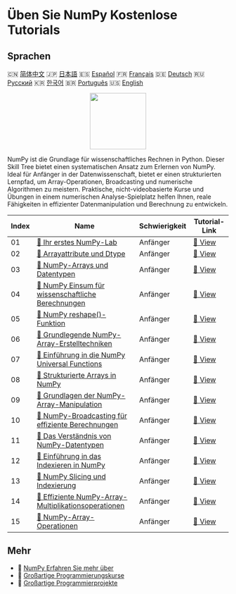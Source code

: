 # Üben Sie NumPy Kostenlose Tutorials

## Sprachen

🇨🇳 [简体中文](README_zh.md) 🇯🇵 [日本語](README_ja.md) 🇪🇸 [Español](README_es.md) 🇫🇷 [Français](README_fr.md) 🇩🇪 [Deutsch](README_de.md) 🇷🇺 [Русский](README_ru.md) 🇰🇷 [한국어](README_ko.md) 🇧🇷 [Português](README_pt.md) 🇺🇸 [English](README.md) 

<div align="center">
<img width="128px" src="https://file.labex.io/path/gdqX0QgXsYjL.png">
</div>

NumPy ist die Grundlage für wissenschaftliches Rechnen in Python. Dieser Skill Tree bietet einen systematischen Ansatz zum Erlernen von NumPy. Ideal für Anfänger in der Datenwissenschaft, bietet er einen strukturierten Lernpfad, um Array-Operationen, Broadcasting und numerische Algorithmen zu meistern. Praktische, nicht-videobasierte Kurse und Übungen in einem numerischen Analyse-Spielplatz helfen Ihnen, reale Fähigkeiten in effizienter Datenmanipulation und Berechnung zu entwickeln.

|   Index | Name                                                                                                                                              | Schwierigkeit   | Tutorial-Link                                                                                        |
|---------|---------------------------------------------------------------------------------------------------------------------------------------------------|-----------------|------------------------------------------------------------------------------------------------------|
|      01 | [📖 Ihr erstes NumPy-Lab](https://labex.io/de/tutorials/numpy-your-first-numpy-lab-92735)                                                         | Anfänger        | [🔗 View](https://labex.io/de/tutorials/numpy-your-first-numpy-lab-92735)                            |
|      02 | [📖 Arrayattribute und Dtype](https://labex.io/de/tutorials/python-array-attributes-and-dtype-8027)                                               | Anfänger        | [🔗 View](https://labex.io/de/tutorials/python-array-attributes-and-dtype-8027)                      |
|      03 | [📖 NumPy-Arrays und Datentypen](https://labex.io/de/tutorials/python-numpy-arrays-and-data-types-4996)                                           | Anfänger        | [🔗 View](https://labex.io/de/tutorials/python-numpy-arrays-and-data-types-4996)                     |
|      04 | [📖 NumPy Einsum für wissenschaftliche Berechnungen](https://labex.io/de/tutorials/python-numpy-einsum-for-scientific-computing-4991)             | Anfänger        | [🔗 View](https://labex.io/de/tutorials/python-numpy-einsum-for-scientific-computing-4991)           |
|      05 | [📖 NumPy reshape()-Funktion](https://labex.io/de/tutorials/python-numpy-reshape-function-86496)                                                  | Anfänger        | [🔗 View](https://labex.io/de/tutorials/python-numpy-reshape-function-86496)                         |
|      06 | [📖 Grundlegende NumPy-Array-Erstelltechniken](https://labex.io/de/tutorials/python-fundamental-numpy-array-creation-techniques-85698)            | Anfänger        | [🔗 View](https://labex.io/de/tutorials/python-fundamental-numpy-array-creation-techniques-85698)    |
|      07 | [📖 Einführung in die NumPy Universal Functions](https://labex.io/de/tutorials/python-introduction-to-numpy-universal-functions-85705)            | Anfänger        | [🔗 View](https://labex.io/de/tutorials/python-introduction-to-numpy-universal-functions-85705)      |
|      08 | [📖 Strukturierte Arrays in NumPy](https://labex.io/de/tutorials/python-structured-arrays-in-numpy-85704)                                         | Anfänger        | [🔗 View](https://labex.io/de/tutorials/python-structured-arrays-in-numpy-85704)                     |
|      09 | [📖 Grundlagen der NumPy-Array-Manipulation](https://labex.io/de/tutorials/numpy-fundamentals-of-numpy-array-manipulation-85703)                  | Anfänger        | [🔗 View](https://labex.io/de/tutorials/numpy-fundamentals-of-numpy-array-manipulation-85703)        |
|      10 | [📖 NumPy-Broadcasting für effiziente Berechnungen](https://labex.io/de/tutorials/numpy-numpy-broadcasting-for-efficient-computation-85702)       | Anfänger        | [🔗 View](https://labex.io/de/tutorials/numpy-numpy-broadcasting-for-efficient-computation-85702)    |
|      11 | [📖 Das Verständnis von NumPy-Datentypen](https://labex.io/de/tutorials/python-understanding-numpy-data-types-85701)                              | Anfänger        | [🔗 View](https://labex.io/de/tutorials/python-understanding-numpy-data-types-85701)                 |
|      12 | [📖 Einführung in das Indexieren in NumPy](https://labex.io/de/tutorials/numpy-introduction-to-indexing-in-numpy-85699)                           | Anfänger        | [🔗 View](https://labex.io/de/tutorials/numpy-introduction-to-indexing-in-numpy-85699)               |
|      13 | [📖 NumPy Slicing und Indexierung](https://labex.io/de/tutorials/python-numpy-slicing-and-indexing-352)                                           | Anfänger        | [🔗 View](https://labex.io/de/tutorials/python-numpy-slicing-and-indexing-352)                       |
|      14 | [📖 Effiziente NumPy-Array-Multiplikationsoperationen](https://labex.io/de/tutorials/python-efficient-numpy-array-multiplication-operations-5007) | Anfänger        | [🔗 View](https://labex.io/de/tutorials/python-efficient-numpy-array-multiplication-operations-5007) |
|      15 | [📖 NumPy-Array-Operationen](https://labex.io/de/tutorials/numpy-numpy-array-operations-1403)                                                     | Anfänger        | [🔗 View](https://labex.io/de/tutorials/numpy-numpy-array-operations-1403)                           |

## Mehr

- 🔗 [NumPy Erfahren Sie mehr über](https://labex.io/de/skilltrees/numpy)
- 🔗 [Großartige Programmierungskurse](https://github.com/labex-labs/awesome-programming-courses)
- 🔗 [Großartige Programmierprojekte](https://github.com/labex-labs/awesome-programming-projects)

